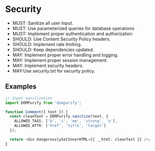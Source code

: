 # Security

- MUST: Sanitize all user input.
- MUST: Use parameterized queries for database operations
- MUST: Implement proper authentication and authorization
- SHOULD: Use Content Security Policy headers.
- SHOULD: Implement rate limiting.
- SHOULD: Keep dependencies updated.
- MAY: Implement proper error handling and logging.
- MAY: Implement proper session management.
- MAY: Implement security headers.
- MAY:Use security.txt for security policy.

## Examples

```typescript
// Input sanitization
import DOMPurify from 'dompurify';

function Comment({ text }) {
  const cleanText = DOMPurify.sanitize(text, {
    ALLOWED_TAGS: ['b', 'i', 'em', 'strong', 'a'],
    ALLOWED_ATTR: ['href', 'title', 'target']
  });

  return <div dangerouslySetInnerHTML={{ __html: cleanText }} />;
}
```
